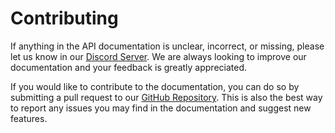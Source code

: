 # Contributing

If anything in the API documentation is unclear, incorrect, or missing, please let us know in our [Discord Server](https://mtdv.me/discord). We are always looking to improve our documentation and your feedback is greatly appreciated.

If you would like to contribute to the documentation, you can do so by submitting a pull request to our [GitHub Repository](#placeholder). This is also the best way to report any issues you may find in the documentation and suggest new features.